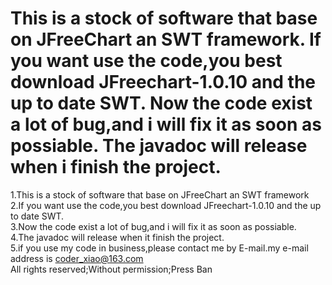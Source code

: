 This is a stock of software that base on JFreeChart an SWT framework.
If you want use the code,you best download JFreechart-1.0.10 and the up to date SWT.
Now the code exist a lot of bug,and i will fix it as soon as possiable.
The javadoc will release when i finish the project.
=======
1.This is a stock of software that base on JFreeChart an SWT framework<br/>
2.If you want use the code,you best download JFreechart-1.0.10 and the up to date SWT.<br/>
3.Now the code exist a lot of bug,and i will fix it as soon as possiable.<br/>
4.The javadoc will release when it finish the project.<br/>
5.if you use my code in business,please contact me by E-mail.my e-mail address is coder_xiao@163.com<br/>
All rights reserved;Without permission;Press Ban<br/>

